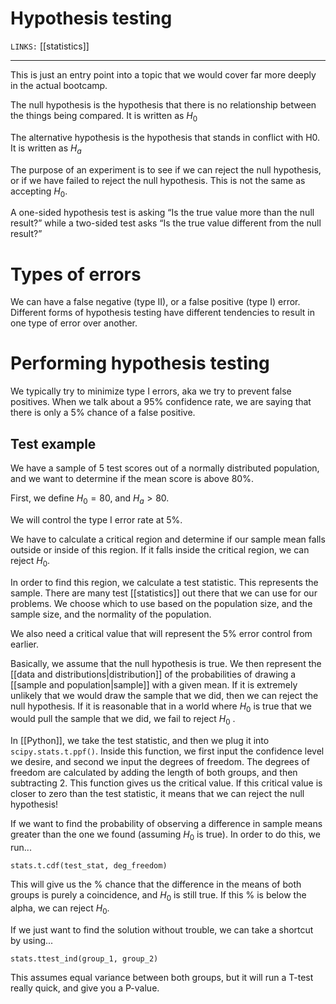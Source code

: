 # Hypothesis testing
`LINKS:` [[statistics]]

---
This is just an entry point into a topic that we would cover far more deeply in the actual bootcamp.

The null hypothesis is the hypothesis that there is no relationship between the things being compared. It is written as $H_0$ 

The alternative hypothesis is the hypothesis that stands in conflict with H0. It is written as $H_a$

The purpose of an experiment is to see if we can reject the null hypothesis, or if we have failed to reject the null hypothesis. This is not the same as accepting $H_0$. 

A one-sided hypothesis test is asking “Is the true value more than the null result?” while a two-sided test asks “Is the true value different from the null result?”

# Types of errors
We can have a false negative (type II), or a false positive (type I) error. Different forms of hypothesis testing have different tendencies to result in one type of error over another. 

# Performing hypothesis testing
We typically try to minimize type I errors, aka we try to prevent false positives. When we talk about a 95% confidence rate, we are saying that there is only a 5% chance of a false positive. 

## Test example
We have a sample of 5 test scores out of a normally distributed population, and we want to determine if the mean score is above 80%. 

First, we define $H_0 = 80$, and $H_a > 80$. 

We will control the type I error rate at 5%. 

We have to calculate a critical region and determine if our sample mean falls outside or inside of this region. If it falls inside the critical region, we can reject $H_0$. 

In order to find this region, we calculate a test statistic. This represents the sample. There are many test [[statistics]] out there that we can use for our problems. We choose which to use based on the population size, and the sample size, and the normality of the population. 

We also need a critical value that will represent the 5% error control from earlier. 

Basically, we assume that the null hypothesis is true. We then represent the [[data and distributions|distribution]] of the probabilities of drawing a [[sample and population|sample]] with a given mean. If it is extremely unlikely that we would draw the sample that we did, then we can reject the null hypothesis. If it is reasonable that in a world where $H_0$ is true that we would pull the sample that we did, we fail to reject $H_0$ . 

In [[Python]], we take the test statistic, and then we plug it into `scipy.stats.t.ppf()`. Inside this function, we first input the confidence level we desire, and second we input the degrees of freedom. The degrees of freedom are calculated by adding the length of both groups, and then subtracting 2. This function gives us the critical value. If this critical value is closer to zero than the test statistic, it means that we can reject the null hypothesis!

If we want to find the probability of observing a difference in sample means greater than the one we found (assuming $H_0$ is true). In order to do this, we run...

`stats.t.cdf(test_stat, deg_freedom)`

This will give us the % chance that the difference in the means of both groups is purely a coincidence, and $H_0$ is still true. If this % is below the alpha, we can reject $H_0$. 

If we just want to find the solution without trouble, we can take a shortcut by using...

`stats.ttest_ind(group_1, group_2)`

This assumes equal variance between both groups, but it will run a T-test really quick, and give you a P-value. 